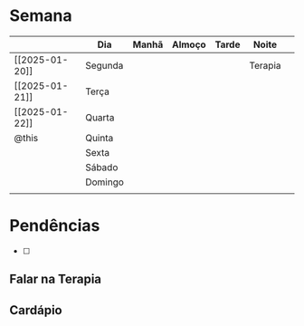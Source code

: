 # Semana
|                | **Dia** | Manhã | Almoço | Tarde | Noite   |     |
| -------------- | ------- | ----- | ------ | ----- | ------- | --- |
| [[2025-01-20]] | Segunda |       |        |       | Terapia |     |
| [[2025-01-21]] | Terça   |       |        |       |         |     |
| [[2025-01-22]] | Quarta  |       |        |       |         |     |
| @this          | Quinta  |       |        |       |         |     |
|                | Sexta   |       |        |       |         |     |
|                | Sábado  |       |        |       |         |     |
|                | Domingo |       |        |       |         |     |
|                |         |       |        |       |         |     |

# Pendências
- [ ] 

## Falar na Terapia

## Cardápio

